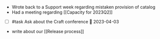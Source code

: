 * Wrote back to a Support week regarding mistaken provision of catalog
* Had a meeting regarding [[Capacity for 2023Q2]]
* [ ] #task Ask about the Craft conference 📅 2023-04-03
* write about our [[Release process]]